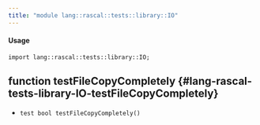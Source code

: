 ```yaml
---
title: "module lang::rascal::tests::library::IO"
---
```


#### Usage

`import lang::rascal::tests::library::IO;`


## function testFileCopyCompletely {#lang-rascal-tests-library-IO-testFileCopyCompletely}

* ``test bool testFileCopyCompletely()``

